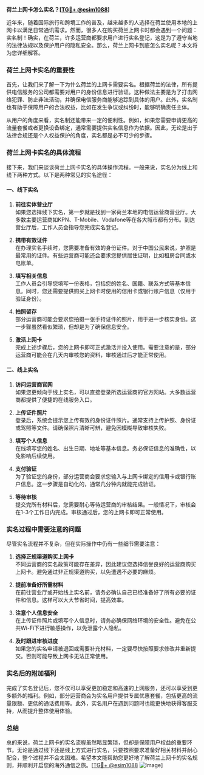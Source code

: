 **荷兰上网卡怎么实名？[[TG💪+ @esim1088](https://t.me/s/esim1088)]**

近年来，随着国际旅行和跨境工作的普及，越来越多的人选择在荷兰使用本地的上网卡以满足日常通讯需求。然而，很多人在购买荷兰上网卡时都会遇到一个问题：实名制！确实，在荷兰，许多运营商都要求用户进行实名登记，这是为了遵守当地的法律法规以及保护用户的隐私安全。那么，荷兰上网卡到底怎么实名呢？本文将为您详细解答。

### 荷兰上网卡实名的重要性

首先，让我们来了解一下为什么荷兰的上网卡需要实名。根据荷兰的法律，所有提供电信服务的公司都需要对用户的身份信息进行验证。这种做法主要是为了打击网络犯罪、防止非法活动，并确保电信服务商能够追踪到具体的用户。此外，实名制也有助于保障用户的合法权益，比如在发生争议或纠纷时，能够明确责任主体。

从用户的角度来看，实名制还能带来一定的便利性。例如，如果您需要申请更高的流量套餐或者更换设备绑定，通常需要提供实名信息作为依据。因此，无论是出于法律合规还是个人权益保护的角度，实名都是必不可少的步骤。

### 荷兰上网卡实名的具体流程

接下来，我们来谈谈荷兰上网卡实名的具体操作流程。一般来说，实名分为线上和线下两种方式。以下是两种常见的实名途径：

#### 一、线下实名

1. **前往实体营业厅**  
   如果您选择线下实名，第一步就是找到一家荷兰本地的电信运营商营业厅。大多数主要运营商如KPN、T-Mobile、Vodafone等在各大城市都有分布。到达营业厅后，工作人员会指导您完成实名登记。

2. **携带有效证件**  
   在办理实名手续时，您需要准备有效的身份证件。对于中国公民来说，护照是最常用的证件。有些运营商可能还会要求您提供居住证明，比如租房合同或水电账单。

3. **填写相关信息**  
   工作人员会引导您填写一份表格，包括您的姓名、国籍、联系方式等基本信息。同时，您还需要提供购买上网卡时使用的信用卡或银行账户信息（仅用于验证身份）。

4. **拍照留存**  
   部分运营商可能会要求您拍摄一张手持证件的照片，用于进一步核实身份。这一步骤虽然看似繁琐，但却是为了确保信息安全。

5. **激活上网卡**  
   完成上述步骤后，您的上网卡即可正式激活并投入使用。需要注意的是，部分运营商可能会在几天内审核您的资料，审核通过后才能正常使用。

#### 二、线上实名

1. **访问运营商官网**  
   如果您更倾向于线上实名，可以直接登录所选运营商的官方网站。大多数运营商都提供了便捷的在线服务入口。

2. **上传证件照片**  
   登录后，系统会提示您上传有效的身份证件照片。通常支持上传护照、身份证或驾照等文件。请确保照片清晰可辨，避免因模糊导致审核失败。

3. **填写个人信息**  
   在线填写您的姓名、出生日期、地址等基本信息。务必保证信息的准确性，以免影响后续使用。

4. **支付验证**  
   为了验证您的身份，部分运营商会要求您输入与上网卡绑定的信用卡或银行账户信息。这一步骤是自动化的，通常几分钟内就能完成验证。

5. **等待审核**  
   提交完所有材料后，您需要耐心等待运营商的审核结果。一般情况下，审核会在1-3个工作日内完成。审核通过后，您的上网卡即可正常使用。

### 实名过程中需要注意的问题

尽管实名流程并不复杂，但在实际操作中仍有一些细节需要注意：

1. **选择正规渠道购买上网卡**  
   不同运营商的实名政策可能存在差异，因此建议您选择信誉良好的运营商购买上网卡。避免通过非正规渠道购买，以免遭遇不必要的麻烦。

2. **提前准备好所需材料**  
   在前往营业厅或开始线上实名前，请务必确认自己已经准备好了所有必要的证件和信息。这样可以大大节省时间，提高效率。

3. **注意个人信息安全**  
   在上传证件照片或填写个人信息时，请务必确保网络环境的安全性。避免在公共Wi-Fi下进行敏感操作，以免泄露个人隐私。

4. **及时跟进审核进度**  
   如果您的实名申请被退回或需要补充材料，一定要尽快按照要求修改并重新提交。否则可能导致上网卡无法正常使用。

### 实名后的附加福利

完成了实名登记后，您不仅可以享受更加稳定和高速的上网服务，还可以享受到更多额外的福利。例如，部分运营商会为实名用户提供专属优惠套餐，包括更高的流量限额、更低的通话费用等。此外，实名用户在遇到问题时也能更快地获得客服支持，从而提升整体使用体验。

### 总结

总的来说，荷兰上网卡的实名流程虽然略显繁琐，但却是保障用户权益的重要环节。无论是通过线下还是线上方式进行实名，只要按照要求准备好相关材料并耐心配合，整个过程并不会太困难。希望本文能帮助您更好地了解荷兰上网卡的实名规则，并顺利开启您的海外通信之旅。[[TG💪+ @esim1088](https://t.me/s/esim1088) ![Image](https://i.postimg.cc/4NQfJmqS/Snipaste-2025-05-13-00-14-12.png)]